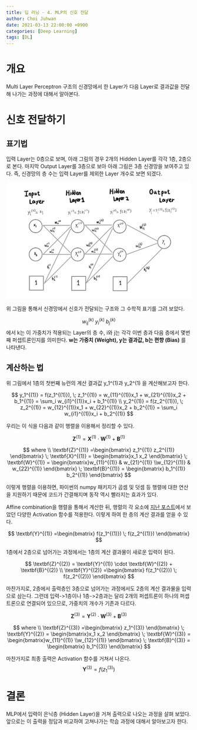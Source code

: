 ```yaml
---
title: 딥 러닝 - 4. MLP의 신호 전달
author: Choi Juhwan
date: 2021-03-13 22:00:00 +0900
categories: [Deep Learning]
tags: [DL]
---
```


# 개요
Multi Layer Perceptron 구조의 신경망에서 한 Layer가 다음 Layer로 결과값을 전달해 나가는 과정에 대해서 알아본다.

# 신호 전달하기

## 표기법

입력 Layer는 0층으로 보며, 아래 그림의 경우 2개의 Hidden Layer를 각각 1층, 2층으로 본다. 마지막 Output Layer를 3층으로 보아 아래 그림은 3층 신경망을 보여주고 있다.
즉, 신경망의 층 수는 입력 Layer를 제외한 Layer 개수로 보면 되겠다.

![](/assets/post_images/dl4/dl4_1.jpg)

위 그림을 통해서 신경망에서 신호가 전달되는 구조와 그 수학적 표기를 그려 보았다. 

$$w_{ij}^{(k)} \; y_i^{(k)} \; b_j^{(k)} $$
에서 k는 이 가중치가 적용되는 Layer의 층 수, i와 j는 각각 이번 층과 다음 층에서 몇번째 퍼셉트론인지를 의미한다. **w는 가중치 (Weight), y는 결과값, b는 편향 (Bias)** 를 나타낸다.

## 계산하는 법

위 그림에서 1층의 첫번쨰 뉴런의 계산 결과값 y_1^(1)과 y_2^(1) 을 계산해보고자 한다.

$$ y_1^{(1)} = f(z_1^{(1)}), \;
z_1^{(1)} = w_{11}^{(1)}x_1 + w_{21}^{(1)}x_2 + b_1^{(1)} 
= \sum_i w_{i1}^{(1)}x_i + b_1^{(1)} 
\\ y_2^{(1)} = f(z_2^{(1)}), \;
z_2^{(1)} = w_{12}^{(1)}x_1 + w_{22}^{(1)}x_2 + b_2^{(1)} 
= \sum_i w_{i1}^{(1)}x_i + b_2^{(1)} 
$$

우리는 이 식을 다음과 같이 행렬을 이용해서 정리할 수 있다.

$$ \textbf{Z}^{(1)} = \textbf{X}^{(1)} \cdot \textbf{W}^{(1)} + \textbf{B}^{(1)} $$

$$ where
\\ \textbf{Z}^{(1)} =\begin{bmatrix} z_1^{(1)} z_2^{(1)} \end{bmatrix}  
\; \textbf{X}^{(1)} = \begin{bmatrix}x_1 x_2 \end{bmatrix} 
\; \textbf{W}^{(1)} = \begin{bmatrix}w_{11}^{(1)} & w_{21}^{(1)} \\w_{12}^{(1)} & w_{22}^{(1)} \end{bmatrix} 
\; \textbf{B}^{(1)} = \begin{bmatrix} b_1^{(1)} b_2^{(1)} \end{bmatrix} 
$$

이렇게 행렬을 이용하면, 파이썬의 numpy 패키지가 곱셈 및 덧셈 등 행렬에 대한 연산을 지원하기 때문에 코드가 간결해지며 동작 역시 빨라지는 효과가 있다. 

Affine combination을 행렬을 통해서 계산한 뒤, 행렬의 각 요소에 [지난 포스트](https://c-juhwan.github.io/posts/dl3)에서 보았던 다양한 Activation 함수를 적용한다. 이렇게 하여 한 층의 계산 결과를 얻을 수 있다.

$$ \textbf{Y}^{(1)} =\begin{bmatrix} f(z_1^{(1)}) \; f(z_2^{(1)}) \end{bmatrix} $$

1층에서 2층으로 넘어가는 과정에서는 1층의 계산 결과물이 새로운 입력이 된다.

$$ \textbf{Z}^{(2)} = \textbf{Y}^{(1)} \cdot \textbf{W}^{(2)} + \textbf{B}^{(2)} 
\\ \textbf{Y}^{(2)} =\begin{bmatrix} f(z_1^{(2)}) \; f(z_2^{(2)}) \end{bmatrix} $$

마찬가지로, 2층에서 출력층인 3층으로 넘어가는 과정에서도 2층의 계산 결과물을 입력으로 삼는다. 그런데 입력->1층이나 1층->2층과는 달리 2개의 퍼셉트론이 하나의 퍼셉트론으로 연결되어 있으므로, 가중치의 개수가 기존과 다르다.

$$ \textbf{Z}^{(3)} = \textbf{Y}^{(2)} \cdot \textbf{W}^{(3)} + \textbf{B}^{(3)} $$

$$ where
\\ \textbf{Z}^{(3)} =\begin{bmatrix} z_1^{(3)} \end{bmatrix}  
\; \textbf{Y}^{(2)} = \begin{bmatrix}x_1 x_2 \end{bmatrix} 
\; \textbf{W}^{(3)} = \begin{bmatrix}w_{11}^{(1)} \\w_{12}^{(1)} \end{bmatrix} 
\; \textbf{B}^{(3)} = \begin{bmatrix} b_1^{(3)} \end{bmatrix} 
$$

마찬가지로 최종 출력은 Activation 함수를 거쳐서 나온다.
$$ \textbf{Y}^{(3)} = f(z_1^{(3)}) $$

# 결론

MLP에서 입력이 은닉층 (Hidden Layer)을 거쳐 출력으로 나오는 과정을 살펴 보았다. 앞으로는 이 출력을 정답과 비교하여 고쳐나가는 학습 과정에 대해서 알아보고자 한다.